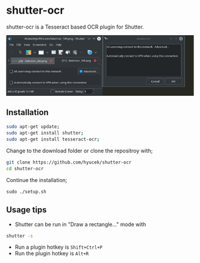 # shutter-ocr
shutter-ocr is a Tesseract based OCR plugin for Shutter. 

![Alt text](img/sc01.png "Screenshot")

## Installation
```bash
sudo apt-get update;
sudo apt-get install shutter;
sudo apt-get install tesseract-ocr;

```

Change to the download folder or clone the repositroy with;
```bash
git clone https://github.com/hyucek/shutter-ocr
cd shutter-ocr
```

Continue the installation;
```
sudo ./setup.sh 
```

## Usage tips
- Shutter can be run in "Draw a rectangle..." mode with 
```bash
shutter -s
```
- Run a plugin hotkey is `Shift+Ctrl+P`
- Run the plugin hotkey is `Alt+R`